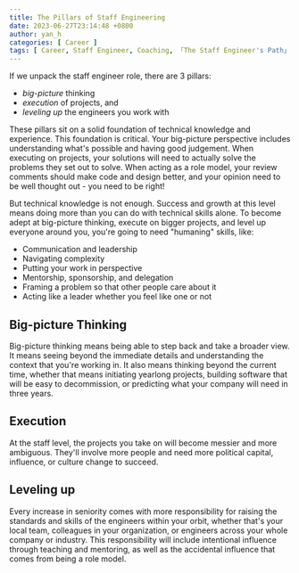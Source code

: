 ```yaml
---
title: The Pillars of Staff Engineering
date: 2023-06-27T23:14:48 +0800
author: yan_h
categories: [ Career ]
tags: [ Career, Staff Engineer, Coaching, 「The Staff Engineer's Path」 ]
---
```


If we unpack the staff engineer role, there are 3 pillars:

* _big-picture_ thinking
* _execution_ of projects, and
* _leveling up_ the engineers you work with

These pillars sit on a solid foundation of technical knowledge and experience. This foundation is critical.
Your big-picture perspective includes understanding what's possible and having good judgement. When executing on
projects, your solutions will need to actually solve the problems they set out to solve. When acting as a role model,
your review comments should make code and design better, and your opinion need to be well thought out - you need to
be right!

But technical knowledge is not enough. Success and growth at this level means doing more than you can do with technical
skills alone. To become adept at big-picture thinking, execute on bigger projects, and level up everyone around you,
you're going to need "humaning" skills, like:

* Communication and leadership
* Navigating complexity
* Putting your work in perspective
* Mentorship, sponsorship, and delegation
* Framing a problem so that other people care about it
* Acting like a leader whether you feel like one or not

## Big-picture Thinking

Big-picture thinking means being able to step back and take a broader view. It means seeing beyond the immediate details
and understanding the context that you're working in. It also means thinking beyond the current time, whether that means
initiating yearlong projects, building software that will be easy to decommission, or predicting what your company will
need in three years.

## Execution

At the staff level, the projects you take on will become messier and more ambiguous. They'll involve more people and
need more political capital, influence, or culture change to succeed.

## Leveling up

Every increase in seniority comes with more responsibility for raising the standards and skills of the engineers within
your orbit, whether that's your local team, colleagues in your organization, or engineers across your whole company or
industry. This responsibility will include intentional influence through teaching and mentoring, as well as the
accidental influence that comes from being a role model.

